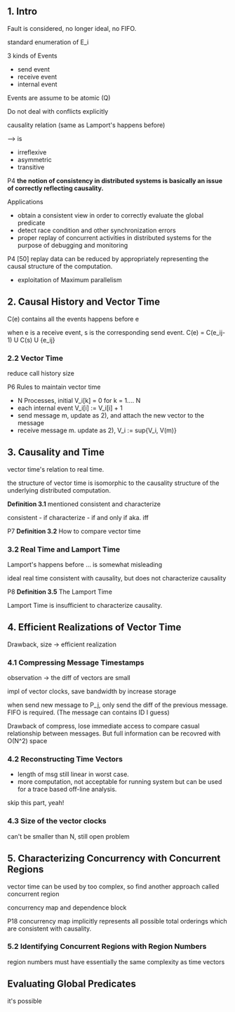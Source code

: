 ## 1. Intro

<!-- TODO: Add section for the following summaries -->

Fault is considered, no longer ideal, no FIFO.

standard enumeration of E_i

3 kinds of Events
- send event
- receive event
- internal event

Events are assume to be atomic (Q)

Do not deal with conflicts explicitly

causality relation (same as Lamport's happens before)

—> is
- irreflexive
- asymmetric
- transitive

P4 **the notion of consistency in distributed systems is basically an issue
of correctly reflecting causality.**

Applications

- obtain a consistent view in order to correctly evaluate the global predicate
- detect race condition and other synchronization errors
- proper replay of concurrent activities in distributed systems for the purpose of
debugging and monitoring

P4 [50] replay data can be reduced by appropriately representing the causal structure
of the computation.

- exploitation of Maximum parallelism

## 2. Causal History and Vector Time

C(e) contains all the events happens before e

when e is a receive event, s is the corresponding send event. C(e) = C(e_ij-1) U C(s) U {e_ij}

### 2.2 Vector Time

reduce call history size

P6 Rules to maintain vector time

- N Processes, initial V_i[k] = 0 for k = 1.... N
- each internal event V_i[i] := V_i[i] + 1
- send message m, update as 2), and attach the new vector to the message
- receive message m. update as 2), V_i := sup{V_i, V(m)}

## 3. Causality and Time

vector time's relation to real time.

the structure of vector time is isomorphic to the causality structure of the
underlying distributed computation.

**Definition 3.1** mentioned consistent and characterize

consistent - if
characterize - if and only if aka. iff

P7 **Definition 3.2** How to compare vector time

### 3.2 Real Time and Lamport Time

Lamport's happens before ... is somewhat misleading

ideal real time consistent with causality, but does not characterize causality

P8 **Definition 3.5** The Lamport Time

Lamport Time is insufficient to characterize causality.

## 4. Efficient Realizations of Vector Time

Drawback, size  -> efficient realization

### 4.1 Compressing Message Timestamps

observation -> the diff of vectors are small

impl of vector clocks, save bandwidth by increase storage

when send new message to P_j, only send the diff of the previous message. FIFO is
required. (The message can contains ID I guess)

Drawback of compress, lose immediate access to compare casual relationship between messages.
But full information can be recovred with O(N^2) space

### 4.2 Reconstructing Time Vectors

- length of msg still linear in worst case.
- more computation, not acceptable for running system but can be used for a trace based off-line analysis.

skip this part, yeah!

### 4.3 Size of the vector clocks

can't be smaller than N, still open problem

## 5. Characterizing Concurrency with Concurrent Regions

vector time can be used by too complex, so find another approach called concurrent region

concurrency map and dependence block

P18 concurrency map implicitly represents all possible total orderings which are consistent with causality.

### 5.2 Identifying Concurrent Regions with Region Numbers

region numbers must have essentially the same complexity as time vectors

## Evaluating Global Predicates

it's possible 
